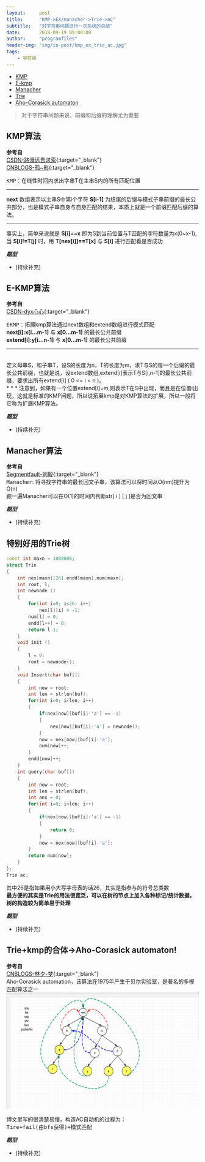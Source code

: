 ```yaml
---
layout:     post
title:      "KMP->EX/manacher->Trie->AC"
subtitle:   "对字符串问题进行一次系统的总结"
date:       2018-09-19 09:00:00
author:     "programfiles"
header-img: "img/in-post/kmp_ex_trie_ac.jpg"
tags:
    - 字符串
---
```


* [KMP](#kmp)<br>
* [E-kmp](#E-kmp)<br>
* [Manacher](#Manacher)<br>
* [Trie](#trie)<br>
* [Aho-Corasick automaton](#Aho-Corasick-automaton)<br>

>对于字符串问题来说，前缀和后缀的理解尤为重要<br>

<span id="kmp"></span> 
## KMP算法
**参考自** <br>
[CSDN-路漫远吾求索](https://blog.csdn.net/starstar1992/article/details/54913261/){:target="_blank"} <br> 
[CNBLOGS-孤~影](https://www.cnblogs.com/yjiyjige/p/3263858.html#!comments){:target="_blank"} <br>

<kbd>KMP</kbd>：在线性时间内求出字串T在主串S内的所有匹配位置<br>
* * *
**next** 数组表示以主串S中第i个字符 **S[i-1]** 为结尾的后缀与模式子串前缀的最长公共部分，也是模式子串自身与自身匹配的结果，本质上就是一个前缀匹配后缀的算法。<br>
* * *
事实上，简单来说就是 **S[i]==x** 即为S到当前位置与T匹配的字符数量为x(0~x-1), 当 **S[i]!=T[j]** 时，用 **T[nex[i]]==T[x]** 与 **S[i]** 进行匹配看是否成功<br>

**_题型_** <br>
* (持续补充) <br>

<span id="E-kmp"></span> 
## E-KMP算法
**参考自** <br>
[CSDN-dyx心心](https://blog.csdn.net/dyx404514/article/details/41831947#commentBox){:target="_blank"} <br> 

<kbd>EKMP</kbd>：拓展kmp算法通过next数组和extend数组进行模式匹配<br>
**next[i]:x[i...m-1]** 与 **x[0...m-1]** 的最长公共前缀<br>
**extend[i]:y[i...n-1]** 与 **x[0...m-1]** 的最长公共前缀<br>
* * *
<br>
定义母串S，和子串T，设S的长度为n，T的长度为m，求T与S的每一个后缀的最长公共前缀，也就是说，设extend数组,extend[i]表示T与S[i,n-1]的最长公共前缀，要求出所有extend[i] ( 0 <= i < n )。
<br>
* * *
注意到，如果有一个位置extend[i]=m,则表示T在S中出现，而且是在位置i出现，这就是标准的KMP问题，所以说拓展kmp是对KMP算法的扩展，所以一般将它称为扩展KMP算法。<br>

**_题型_** <br>
* (持续补充) <br>

<span id="Manacher"></span> 
## Manacher算法
**参考自** <br>
[Segmentfault-刘毅](https://segmentfault.com/a/1190000008484167){:target="_blank"} <br> 
<kbd>Manacher</kbd>: 将寻找字符串的最长回文子串，该算法可以将时间从O(nm)提升为O(n)<br>
跑一遍Manacher可以在O(1)的时间内判断str[ i ] [ j ]是否为回文串<br>

**_题型_** <br>
* (持续补充) <br>

<span id="Trie"></span> 
## 特别好用的Trie树
```cpp
const int maxn = 1000006;
struct Trie
{
    int nex[maxn][26],endd[maxn],num[maxn];
    int root, l;
    int newnode ()
    {
        for(int i=0; i<26; i++)
            nex[l][i] = -1;
        num[l] = 0;
        endd[l++] = 0;
        return l-1;
    }
    void init ()
    {
        l = 0;
        root = newnode();
    }
    void Insert(char buf[])
    {
        int now = root;
        int len = strlen(buf);
        for(int i=0; i<len; i++)
        {
            if(nex[now][buf[i]-'a'] == -1)
            {
                nex[now][buf[i]-'a'] = newnode();
            }
            now = nex[now][buf[i]-'a'];
            num[now]++;
        }
        endd[now]++;
    }
    int query(char buf[])
    {
        int now = root;
        int len = strlen(buf);
        int ans = 0;
        for(int i=0; i<len; i++)
        {
            if(nex[now][buf[i]-'a'] == -1)
            {
                return 0;
            }
            now = nex[now][buf[i]-'a'];
        }
        return num[now];
    }
};
Trie ac;
```
其中26是指如果用小大写字母表的话26，其实是指参与的符号总类数<br>
**最方便的其实是Trie的用法很宽泛，可以在树的节点上加入各种标记/统计数据，树的构造较为简单易于处理** <br>

**_题型_** <br>
* (持续补充) <br>

<span id="Aho-Corasick-automaton"></span> 
## Trie+kmp的合体->Aho-Corasick automaton!
**参考自** <br>
[CNBLOGS-林夕-梦](https://www.cnblogs.com/cmmdc/p/7337611.html){:target="_blank"} <br> 
Aho-Corasick automation，该算法在1975年产生于贝尔实验室，是著名的多模匹配算法之一<br>
![avatar](/img/in-post/ac.png)

博文里写的很清楚易懂，构造AC自动机的过程为：<br>
<kbd>Tire+fail(由bfs获得)+模式匹配</kbd><br>

**_题型_** <br>
* (持续补充) <br>

